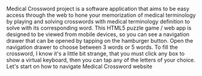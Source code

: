 Medical Crossword project is a software application that aims to be easy access through the web to hone your memorization of medical terminology by playing and solving crosswords with medical terminology definition to solve with its corresponding word. This HTML5 puzzle game / web app is designed to be viewed from mobile devices, so you can see a navigation drawer that can be opened by tapping on the hamburger button. Open the navigation drawer to choose between 3 words or 5 words. To fill the crossword, I know it's a little bit strange, that you must click any box to show a virtual keyboard, then you can tap any of the letters of your choice. Let's start on how to navigate Medical Crossword website
